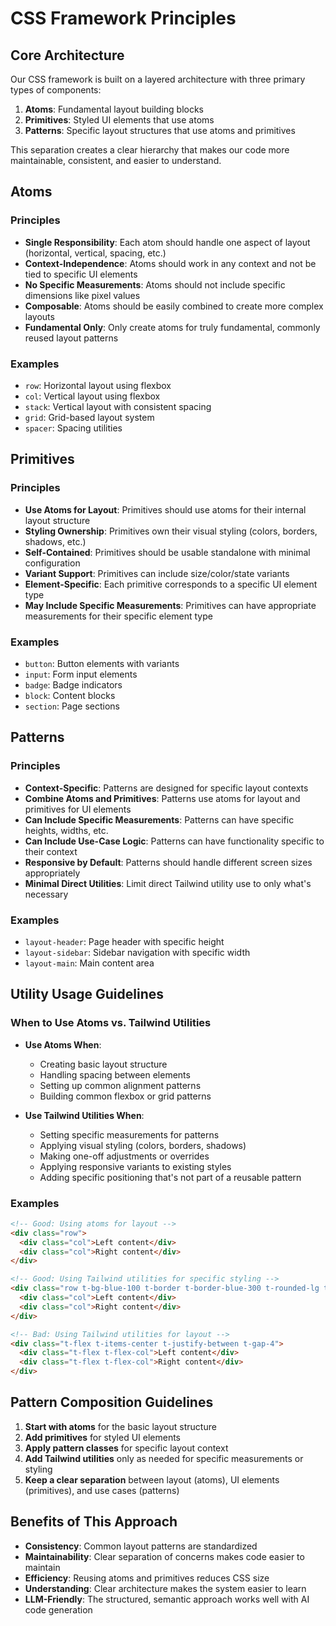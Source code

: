 # CSS Framework Principles

## Core Architecture

Our CSS framework is built on a layered architecture with three primary types of components:

1. **Atoms**: Fundamental layout building blocks
2. **Primitives**: Styled UI elements that use atoms
3. **Patterns**: Specific layout structures that use atoms and primitives

This separation creates a clear hierarchy that makes our code more maintainable, consistent, and easier to understand.

## Atoms

### Principles

- **Single Responsibility**: Each atom should handle one aspect of layout (horizontal, vertical, spacing, etc.)
- **Context-Independence**: Atoms should work in any context and not be tied to specific UI elements
- **No Specific Measurements**: Atoms should not include specific dimensions like pixel values
- **Composable**: Atoms should be easily combined to create more complex layouts
- **Fundamental Only**: Only create atoms for truly fundamental, commonly reused layout patterns

### Examples

- `row`: Horizontal layout using flexbox
- `col`: Vertical layout using flexbox  
- `stack`: Vertical layout with consistent spacing
- `grid`: Grid-based layout system
- `spacer`: Spacing utilities

## Primitives

### Principles

- **Use Atoms for Layout**: Primitives should use atoms for their internal layout structure
- **Styling Ownership**: Primitives own their visual styling (colors, borders, shadows, etc.)
- **Self-Contained**: Primitives should be usable standalone with minimal configuration
- **Variant Support**: Primitives can include size/color/state variants
- **Element-Specific**: Each primitive corresponds to a specific UI element type
- **May Include Specific Measurements**: Primitives can have appropriate measurements for their specific element type

### Examples

- `button`: Button elements with variants
- `input`: Form input elements
- `badge`: Badge indicators
- `block`: Content blocks
- `section`: Page sections

## Patterns

### Principles

- **Context-Specific**: Patterns are designed for specific layout contexts
- **Combine Atoms and Primitives**: Patterns use atoms for layout and primitives for UI elements
- **Can Include Specific Measurements**: Patterns can have specific heights, widths, etc.
- **Can Include Use-Case Logic**: Patterns can have functionality specific to their context
- **Responsive by Default**: Patterns should handle different screen sizes appropriately
- **Minimal Direct Utilities**: Limit direct Tailwind utility use to only what's necessary

### Examples

- `layout-header`: Page header with specific height
- `layout-sidebar`: Sidebar navigation with specific width
- `layout-main`: Main content area

## Utility Usage Guidelines

### When to Use Atoms vs. Tailwind Utilities

- **Use Atoms When**:
  - Creating basic layout structure
  - Handling spacing between elements
  - Setting up common alignment patterns
  - Building common flexbox or grid patterns

- **Use Tailwind Utilities When**:
  - Setting specific measurements for patterns
  - Applying visual styling (colors, borders, shadows)
  - Making one-off adjustments or overrides
  - Applying responsive variants to existing styles
  - Adding specific positioning that's not part of a reusable pattern

### Examples

```html
<!-- Good: Using atoms for layout -->
<div class="row">
  <div class="col">Left content</div>
  <div class="col">Right content</div>
</div>

<!-- Good: Using Tailwind utilities for specific styling -->
<div class="row t-bg-blue-100 t-border t-border-blue-300 t-rounded-lg t-shadow-md">
  <div class="col">Left content</div>
  <div class="col">Right content</div>
</div>

<!-- Bad: Using Tailwind utilities for layout -->
<div class="t-flex t-items-center t-justify-between t-gap-4">
  <div class="t-flex t-flex-col">Left content</div>
  <div class="t-flex t-flex-col">Right content</div>
</div>
```

## Pattern Composition Guidelines

1. **Start with atoms** for the basic layout structure
2. **Add primitives** for styled UI elements
3. **Apply pattern classes** for specific layout context
4. **Add Tailwind utilities** only as needed for specific measurements or styling
5. **Keep a clear separation** between layout (atoms), UI elements (primitives), and use cases (patterns)

## Benefits of This Approach

- **Consistency**: Common layout patterns are standardized
- **Maintainability**: Clear separation of concerns makes code easier to maintain
- **Efficiency**: Reusing atoms and primitives reduces CSS size
- **Understanding**: Clear architecture makes the system easier to learn
- **LLM-Friendly**: The structured, semantic approach works well with AI code generation 